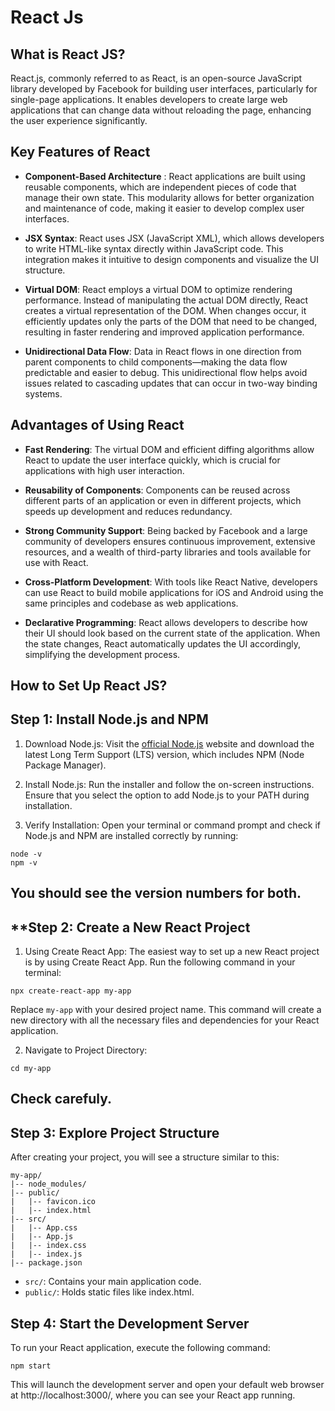 # React Js

## What is React JS?

React.js, commonly referred to as React, is an open-source JavaScript library developed by Facebook for building user interfaces, particularly for single-page applications. It enables developers to create large web applications that can change data without reloading the page, enhancing the user experience significantly.

## Key Features of React

* **Component-Based Architecture** : React applications are built using reusable components, which are independent pieces of code that manage their own state. This modularity allows for better organization and maintenance of code, making it easier to develop complex user interfaces.

* **JSX Syntax**: React uses JSX (JavaScript XML), which allows developers to write HTML-like syntax directly within JavaScript code. This integration makes it intuitive to design components and visualize the UI structure.

* **Virtual DOM**: React employs a virtual DOM to optimize rendering performance. Instead of manipulating the actual DOM directly, React creates a virtual representation of the DOM. When changes occur, it efficiently updates only the parts of the DOM that need to be changed, resulting in faster rendering and improved application performance.

* **Unidirectional Data Flow**: Data in React flows in one direction from parent components to child components—making the data flow predictable and easier to debug. This unidirectional flow helps avoid issues related to cascading updates that can occur in two-way binding systems.

## Advantages of Using React

* **Fast Rendering**: The virtual DOM and efficient diffing algorithms allow React to update the user interface quickly, which is crucial for applications with high user interaction.

* **Reusability of Components**: Components can be reused across different parts of an application or even in different projects, which speeds up development and reduces redundancy.

* **Strong Community Support**: Being backed by Facebook and a large community of developers ensures continuous improvement, extensive resources, and a wealth of third-party libraries and tools available for use with React.

* **Cross-Platform Development**: With tools like React Native, developers can use React to build mobile applications for iOS and Android using the same principles and codebase as web applications.

* **Declarative Programming**: React allows developers to describe how their UI should look based on the current state of the application. When the state changes, React automatically updates the UI accordingly, simplifying the development process.

## How to Set Up React JS?



**Step 1: Install Node.js and NPM**
-----------------------------------
1. Download Node.js: Visit the [official Node.js](https://nodejs.org/en) website and download the latest Long Term Support (LTS) version, which includes NPM (Node Package Manager).

2. Install Node.js: Run the installer and follow the on-screen instructions. Ensure that you select the option to add Node.js to your PATH during installation.

3. Verify Installation: Open your terminal or command prompt and check if Node.js and NPM are installed correctly by running:
```
node -v
npm -v
```
You should see the version numbers for both.
-----------------
**Step 2: Create a New React Project
---------------
1. Using Create React App: The easiest way to set up a new React project is by using Create React App. Run the following command in your terminal:
```
npx create-react-app my-app
```
Replace `my-app` with your desired project name. This command will create a new directory with all the necessary files and dependencies for your React application.

2. Navigate to Project Directory:
```
cd my-app
```
Check carefuly.
---------------
**Step 3: Explore Project Structure**
----------
After creating your project, you will see a structure similar to this:
```
my-app/
|-- node_modules/
|-- public/
|   |-- favicon.ico
|   |-- index.html
|-- src/
|   |-- App.css
|   |-- App.js
|   |-- index.css
|   |-- index.js
|-- package.json
```
* `src/`: Contains your main application code.
* `public/`: Holds static files like index.html.

## Step 4: Start the Development Server
To run your React application, execute the following command:
```
npm start
```
This will launch the development server and open your default web browser at http://localhost:3000/, where you can see your React app running.


